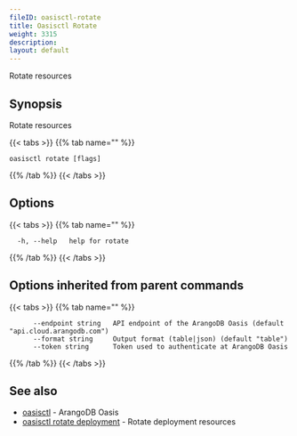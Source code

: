 ```yaml
---
fileID: oasisctl-rotate
title: Oasisctl Rotate
weight: 3315
description: 
layout: default
---
```

Rotate resources

## Synopsis

Rotate resources

{{< tabs >}}
{{% tab name="" %}}
```
oasisctl rotate [flags]
```
{{% /tab %}}
{{< /tabs >}}

## Options

{{< tabs >}}
{{% tab name="" %}}
```
  -h, --help   help for rotate
```
{{% /tab %}}
{{< /tabs >}}

## Options inherited from parent commands

{{< tabs >}}
{{% tab name="" %}}
```
      --endpoint string   API endpoint of the ArangoDB Oasis (default "api.cloud.arangodb.com")
      --format string     Output format (table|json) (default "table")
      --token string      Token used to authenticate at ArangoDB Oasis
```
{{% /tab %}}
{{< /tabs >}}

## See also

* [oasisctl](../oasisctl-options)	 - ArangoDB Oasis
* [oasisctl rotate deployment](oasisctl-rotate-deployment)	 - Rotate deployment resources


